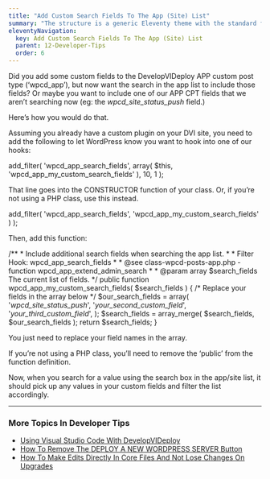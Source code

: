 ```yaml
---
title: "Add Custom Search Fields To The App (Site) List"
summary: "The structure is a generic Eleventy theme with the standard folder and file names."
eleventyNavigation:
  key: Add Custom Search Fields To The App (Site) List
  parent: 12-Developer-Tips
  order: 6
---
```


Did you add some custom fields to the DevelopVIDeploy APP custom post type (‘wpcd\_app’), but now want the search in the app list to include those fields? Or maybe you want to include one of our APP CPT fields that we aren’t searching now (eg: the _wpcd\_site\_status\_push_ field.)

Here’s how you would do that.

Assuming you already have a custom plugin on your DVI site, you need to add the following to let WordPress know you want to hook into one of our hooks:

add\_filter( 'wpcd\_app\_search\_fields', array( $this, 'wpcd\_app\_my\_custom\_search\_fields' ), 10, 1 );

That line goes into the CONSTRUCTOR function of your class. Or, if you’re not using a PHP class, use this instead.

add\_filter( 'wpcd\_app\_search\_fields',  'wpcd\_app\_my\_custom\_search\_fields' ) );

Then, add this function:

/\*\*
  \* Include additional search fields when searching the app list.
  \*
  \* Filter Hook: wpcd\_app\_search\_fields
  \*
  \* @see class-wpcd-posts-app.php - function wpcd\_app\_extend\_admin\_search
  \*
  \* @param array $search\_fields The current list of fields.
  \*/
public function wpcd\_app\_my\_custom\_search\_fields( $search\_fields ) {
    /\* Replace your fields in the array below  \*/
    $our\_search\_fields = array(
        '_wpcd\_site\_status\_push_',
        '_your\_second\_custom\_field_',
        '_your\_third\_custom\_field_',
    );
    $search\_fields = array\_merge( $search\_fields, $our\_search\_fields );
    return $search\_fields;
}

You just need to replace your field names in the array.

If you’re not using a PHP class, you’ll need to remove the ‘public’ from the function definition.

Now, when you search for a value using the search box in the app/site list, it should pick up any values in your custom fields and filter the list accordingly.

- - -

### More Topics In Developer Tips

*   [Using Visual Studio Code With DevelopVIDeploy](https://web.archive.org/web/20240420015230/https://wpclouddeploy.com/documentation/developer-tips/using-visual-studio-code-with-wpclouddeploy/)
*   [How To Remove The DEPLOY A NEW WORDPRESS SERVER Button](https://web.archive.org/web/20240420015230/https://wpclouddeploy.com/documentation/developer-tips/how-to-remove-the-deploy-a-new-wordpress-server-button/)
*   [How To Make Edits Directly In Core Files And Not Lose Changes On Upgrades](https://web.archive.org/web/20240420015230/https://wpclouddeploy.com/documentation/command-line-scripts/advanced-backups/how-to-make-edits-directly-in-core-files-and-not-lose-changes-on-upgrades/)
